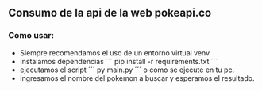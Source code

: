 ## Consumo de la api de la web pokeapi.co
### Como usar:
* Siempre recomendamos el uso de un entorno virtual venv
* Instalamos dependencias ´´´ pip install -r requirements.txt ´´´
* ejecutamos el script ´´´ py main.py ´´´ o como se ejecute en tu pc.
* ingresamos el nombre del pokemon a buscar y esperamos el resultado.